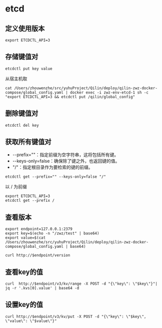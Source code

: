 # etcd

## 定义使用版本

```shell
export ETCDCTL_API=3
```

## 存储键值对

```shell
etcdctl put key value 
```

从宿主机取

```shell
cat /Users/zhouwenzhe/src/yuhuProject/Qilin/deploy/qilin-zwz-docker-compose/global_config.yaml | docker exec -i zwz-env-etcd-1 sh -c "export ETCDCTL_API=3 && etcdctl put /qilin/global_config"
```

## 删除键值对

```shell
etcdctl del key
```

## 获取所有键值对

* --prefix=""：指定前缀为空字符串，这将包括所有键。
* --keys-only=false：确保除了键之外，也返回键的值。
* "/"：指定根目录作为要检索的键的前缀。

```shell
etcdctl get --prefix="" --keys-only=false "/"

```

以 / 为前缀

```shell
export ETCDCTL_API=3
etcdctl get --prefix /
```

## 查看版本
```shell
export endpoint=127.0.0.1:2379
export key=$(echo -n "/zwz/test" | base64)
export value=$(cat /Users/zhouwenzhe/src/yuhuProject/Qilin/deploy/qilin-zwz-docker-compose/global_config.yaml | base64)
```
```shell
curl http://$endpoint/version
```
## 查看key的值
```shell
curl  http://$endpoint/v3/kv/range -X POST -d "{\"key\": \"$key\"}"| jq -r '.kvs[0].value' | base64 -d
```
## 设置key的值
```shell
curl http://$endpoint/v3/kv/put -X POST -d "{\"key\": \"$key\", \"value\": \"$value\"}"
```